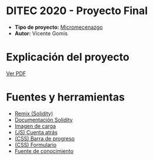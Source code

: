 # DITEC 2020 - Proyecto Final
- **Tipo de proyecto:**  [Micromecenazgo](https://es.wikipedia.org/wiki/Micromecenazgo)
- **Autor:**  Vicente Gomis

# Explicación del proyecto
[Ver PDF](https://github.com/DrGomis/DITEC/blob/master/Proyecto%20DITEC.pdf)


# Fuentes y herramientas
- [Remix (Solidity)](https://remix.ethereum.org/)
- [Documentación Solidity](https://solidity.readthedocs.io/en/v0.6.4/)
- [Imagen de carga](https://loading.io/)
- [(JS) Cuenta atrás](https://www.w3schools.com/howto/howto_js_countdown.asp)
- [(CSS) Barra de progreso](https://css-tricks.com/css3-progress-bars/)
- [(CSS) Formulario](https://www.sanwebe.com/2014/08/css-html-forms-designs)
- [Fuente de conocimiento](https://stackoverflow.com/)



